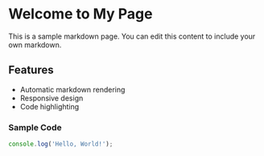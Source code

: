# Welcome to My Page

This is a sample markdown page. You can edit this content to include your own markdown.

## Features
- Automatic markdown rendering
- Responsive design
- Code highlighting

### Sample Code
```javascript
console.log('Hello, World!');
```